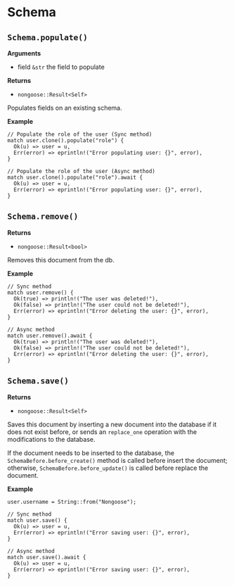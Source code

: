 # Schema

## `Schema.populate()`

**Arguments**

- field `&str` the field to populate

**Returns**

- `nongoose::Result<Self>`

Populates fields on an existing schema.

**Example**

```rust,no_run
// Populate the role of the user (Sync method)
match user.clone().populate("role") {
  Ok(u) => user = u,
  Err(error) => eprintln!("Error populating user: {}", error),
}

// Populate the role of the user (Async method)
match user.clone().populate("role").await {
  Ok(u) => user = u,
  Err(error) => eprintln!("Error populating user: {}", error),
}
```

## `Schema.remove()`

**Returns**

- `nongoose::Result<bool>`

Removes this document from the db.

**Example**

```rust,no_run
// Sync method
match user.remove() {
  Ok(true) => println!("The user was deleted!"),
  Ok(false) => println!("The user could not be deleted!"),
  Err(error) => eprintln!("Error deleting the user: {}", error),
}

// Async method
match user.remove().await {
  Ok(true) => println!("The user was deleted!"),
  Ok(false) => println!("The user could not be deleted!"),
  Err(error) => eprintln!("Error deleting the user: {}", error),
}
```

## `Schema.save()`

**Returns**

- `nongoose::Result<Self>`

Saves this document by inserting a new document into the database if it does not exist before, or sends an `replace_one` operation with the modifications to the database.

If the document needs to be inserted to the database, the `SchemaBefore.before_create()` method is called before insert the document; otherwise, `SchemaBefore.before_update()` is called before replace the document.

**Example**

```rust,no_run
user.username = String::from("Nongoose");

// Sync method
match user.save() {
  Ok(u) => user = u,
  Err(error) => eprintln!("Error saving user: {}", error),
}

// Async method
match user.save().await {
  Ok(u) => user = u,
  Err(error) => eprintln!("Error saving user: {}", error),
}
```
